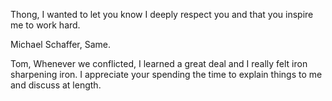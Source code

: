 Thong, I wanted to let you know I deeply respect you and that you inspire me to work hard. 

Michael Schaffer,
Same. 

Tom,
Whenever we conflicted, I learned a great deal and I really felt iron sharpening iron. I appreciate your spending the time to explain things to me and discuss at length. 